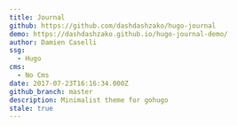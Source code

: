 ```yaml
---
title: Journal
github: https://github.com/dashdashzako/hugo-journal
demo: https://dashdashzako.github.io/hugo-journal-demo/
author: Damien Caselli
ssg:
  - Hugo
cms:
  - No Cms
date: 2017-07-23T16:16:34.000Z
github_branch: master
description: Minimalist theme for gohugo
stale: true
---
```

